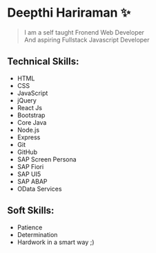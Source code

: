 # Deepthi Hariraman ✨
> I am a self taught Fronend Web Developer  
> And aspiring Fullstack Javascript Developer

## Technical Skills:
- HTML
- CSS
- JavaScript
- jQuery
- React Js
- Bootstrap
- Core Java
- Node.js
- Express
- Git
- GitHub
- SAP Screen Persona
- SAP Fiori
- SAP UI5
- SAP ABAP
- OData Services

## Soft Skills:
- Patience
- Determination
- Hardwork in a smart way ;)


